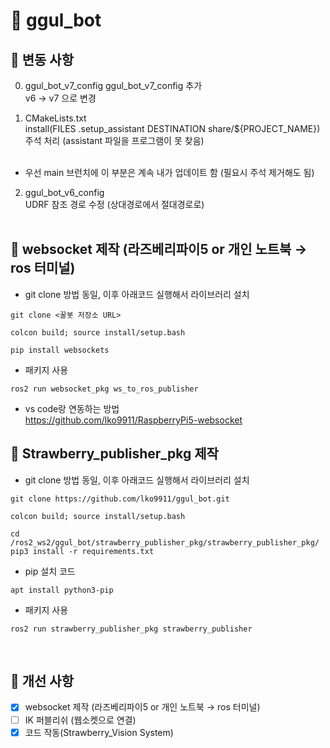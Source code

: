 # 🧪 ggul_bot

## 🥇 변동 사항

0. ggul_bot_v7_config
ggul_bot_v7_config 추가<br>
v6 -> v7 으로 변경

1. CMakeLists.txt <br>
install(FILES .setup_assistant DESTINATION share/${PROJECT_NAME}) 주석 처리 (assistant 파일을 프로그램이 못 찾음)<br><br>
- 우선 main 브런치에 이 부분은 계속 내가 업데이트 함 (필요시 주석 제거해도 됨)

2. ggul_bot_v6_config <br>
UDRF 참조 경로 수정 (상대경로에서 절대경로로)<br><br>

## 🥈 websocket 제작 (라즈베리파이5 or 개인 노트북 → ros 터미널) <br>
- git clone 방법 동일, 이후 아래코드 실행해서 라이브러리 설치
<pre><code>git clone <꿀봇 저장소 URL></code></pre>
<pre><code>colcon build; source install/setup.bash</code></pre>
<pre><code>pip install websockets</code></pre>
- 패키지 사용
<pre><code>ros2 run websocket_pkg ws_to_ros_publisher</code></pre>
- vs code랑 연동하는 방법<br>
https://github.com/lko9911/RaspberryPi5-websocket

## 🥈 Strawberry_publisher_pkg 제작 <br>
- git clone 방법 동일, 이후 아래코드 실행해서 라이브러리 설치
<pre><code>git clone https://github.com/lko9911/ggul_bot.git</code></pre>
<pre><code>colcon build; source install/setup.bash</code></pre>
<pre><code>cd /ros2_ws2/ggul_bot/strawberry_publisher_pkg/strawberry_publisher_pkg/
pip3 install -r requirements.txt </code></pre>
- pip 설치 코드
<pre><code>apt install python3-pip</code></pre>
- 패키지 사용
<pre><code>ros2 run strawberry_publisher_pkg strawberry_publisher</code></pre>
<br>

## 🥉 개선 사항
- [x] websocket 제작 (라즈베리파이5 or 개인 노트북 → ros 터미널)
- [ ] IK 퍼블리쉬 (웹소켓으로 연결) <br>
- [x] 코드 작동(Strawberry_Vision System) <br>
